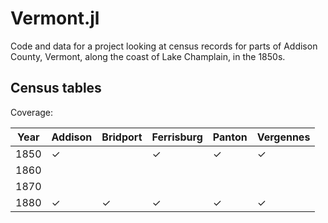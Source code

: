 # Vermont.jl

Code and data for a project looking at census records for parts of Addison County, Vermont, along the coast of Lake Champlain, in the 1850s.



## Census tables

Coverage:

| Year | Addison | Bridport | Ferrisburg | Panton | Vergennes |
| --- | --- | --- | --- | --- | --- |
| 1850 |✓||✓|✓| ✓|
| 1860 ||||||
| 1870 ||||||
| 1880 |✓|✓|✓|✓|✓|





